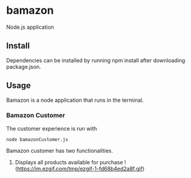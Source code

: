 # bamazon
Node.js application

## Install
Dependencies can be installed by running npm install after downloading package.json.

## Usage
Bamazon is a node application that runs in the terminal. 

### Bamazon Customer
The customer experience is run with 
```
node bamazonCustomer.js
```
Bamazon customer has two functionalities.
1. Displays all products available for purchase
!(https://im.ezgif.com/tmp/ezgif-1-fd68b4ed2a8f.gif)

